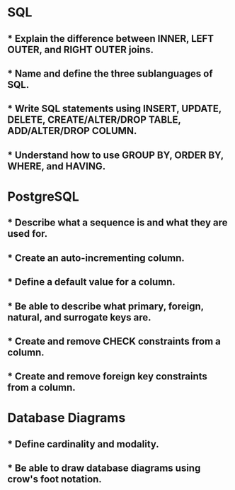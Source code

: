 # SQL
## * Explain the difference between INNER, LEFT OUTER, and RIGHT OUTER joins.
## * Name and define the three sublanguages of SQL.
## * Write SQL statements using INSERT, UPDATE, DELETE, CREATE/ALTER/DROP TABLE, ADD/ALTER/DROP COLUMN.
## * Understand how to use GROUP BY, ORDER BY, WHERE, and HAVING.
# PostgreSQL
## *  Describe what a sequence is and what they are used for.
## *  Create an auto-incrementing column.
## *  Define a default value for a column.
## *  Be able to describe what primary, foreign, natural, and surrogate keys are.
## *  Create and remove CHECK constraints from a column.
## *  Create and remove foreign key constraints from a column.
# Database Diagrams
## *  Define cardinality and modality.
## *  Be able to draw database diagrams using crow's foot notation.

